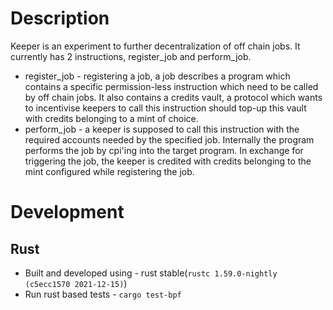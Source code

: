# Description

Keeper is an experiment to further decentralization of off chain jobs. It currently has 2 instructions, register_job 
and perform_job. 
- register_job - registering a job, a job describes a program which contains a specific permission-less instruction which need
to be called by off chain jobs. It also contains a credits vault, a protocol which wants to incentivise keepers to call this 
instruction should top-up this vault with credits belonging to a mint of choice.
- perform_job - a keeper is supposed to call this instruction with the required accounts needed by the specified job. Internally the program performs the job by cpi'ing into the target program. In exchange for triggering the job, the keeper is credited with credits belonging to the mint configured while registering the job. 

# Development

## Rust
* Built and developed using - rust stable(`rustc 1.59.0-nightly (c5ecc1570 2021-12-15)`)
* Run rust based tests - `cargo test-bpf`